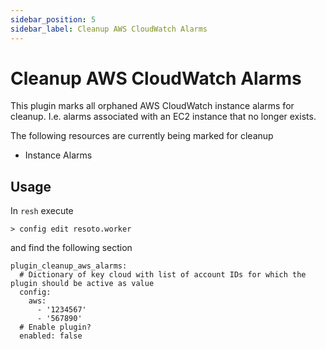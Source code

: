 ```yaml
---
sidebar_position: 5
sidebar_label: Cleanup AWS CloudWatch Alarms
---
```


# Cleanup AWS CloudWatch Alarms

This plugin marks all orphaned AWS CloudWatch instance alarms for cleanup. I.e. alarms associated with an EC2 instance that no longer exists.

The following resources are currently being marked for cleanup

- Instance Alarms

## Usage

In `resh` execute

```
> config edit resoto.worker
```

and find the following section

```
plugin_cleanup_aws_alarms:
  # Dictionary of key cloud with list of account IDs for which the plugin should be active as value
  config:
    aws:
      - '1234567'
      - '567890'
  # Enable plugin?
  enabled: false
```
